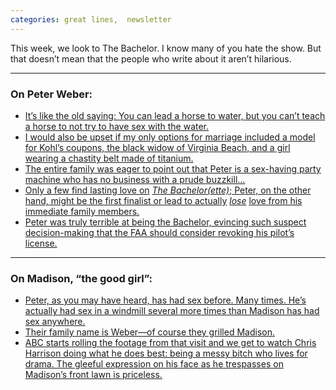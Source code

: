 ```yaml
---
categories: great lines,  newsletter
---
```


This week, we look to The Bachelor. I know many of you hate the show. But that doesn’t mean that the people who write about it aren’t hilarious.

* * *

### On Peter Weber:
*   [It’s like the old saying: You can lead a horse to water, but you can’t teach a horse to not try to have sex with the water.](https://www.theringer.com/2020/2/17/21141592/the-bachelor-season-24-hometown-dates-recap-victoria-f)
*   [I would also be upset if my only options for marriage included a model for Kohl’s coupons, the black widow of Virginia Beach, and a girl wearing a chastity belt made of titanium.](https://betches.com/bachelor-peter-week-9-recap/)
*   [The entire family was eager to point out that Peter is a sex-having party machine who has no business with a prude buzzkill…](https://www.theringer.com/2020/3/10/21172793/the-bachelor-season-24-finale-part-1-bring-her-home)
*   [Only a few find lasting love on](https://www.theringer.com/tv/2020/3/11/21174771/bachelor-season-finale-exit-survey-peter-madison-barb) _[The Bachelor(ette)](https://www.theringer.com/tv/2020/3/11/21174771/bachelor-season-finale-exit-survey-peter-madison-barb)_[; Peter, on the other hand, might be the first finalist or lead to actually](https://www.theringer.com/tv/2020/3/11/21174771/bachelor-season-finale-exit-survey-peter-madison-barb) _[lose](https://www.theringer.com/tv/2020/3/11/21174771/bachelor-season-finale-exit-survey-peter-madison-barb)_ [love from his immediate family members.](https://www.theringer.com/tv/2020/3/11/21174771/bachelor-season-finale-exit-survey-peter-madison-barb)
*   [Peter was truly terrible at being the Bachelor, evincing such suspect decision-making that the FAA should consider revoking his pilot’s license.](https://www.theringer.com/tv/2020/3/11/21174771/bachelor-season-finale-exit-survey-peter-madison-barb)

* * *
### On Madison, “the good girl”:
*   [Peter, as you may have heard, has had sex before. Many times. He’s actually had sex in a windmill several more times than Madison has had sex anywhere.](https://www.theringer.com/2020/2/17/21141592/the-bachelor-season-24-hometown-dates-recap-victoria-f)
*   [Their family name is Weber—of course they grilled Madison.](https://www.theringer.com/2020/3/10/21172793/the-bachelor-season-24-finale-part-1-bring-her-home)
*   [ABC starts rolling the footage from that visit and we get to watch Chris Harrison doing what he does best: being a messy bitch who lives for drama. The gleeful expression on his face as he trespasses on Madison’s front lawn is priceless.](https://betches.com/bachelor-peter-finale-night-2-recap/)